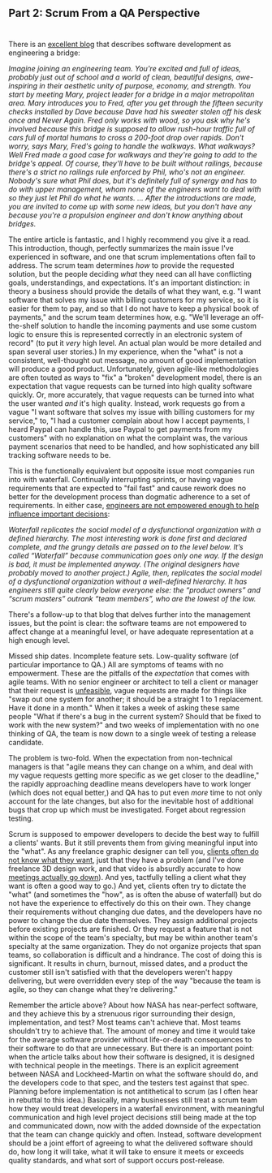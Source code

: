 

## Part 2: Scrum From a QA Perspective 
#
There is an [excellent blog](https://www.stilldrinking.org/programming-sucks) that describes software development as engineering a bridge:

_Imagine joining an engineering team. You're excited and full of ideas, probably just out of school and a world of clean, beautiful designs, awe-inspiring in their aesthetic unity of purpose, economy, and strength. You start by meeting Mary, project leader for a bridge in a major metropolitan area. Mary introduces you to Fred, after you get through the fifteen security checks installed by Dave because Dave had his sweater stolen off his desk once and Never Again. Fred only works with wood, so you ask why he's involved because this bridge is supposed to allow rush-hour traffic full of cars full of mortal humans to cross a 200-foot drop over rapids. Don't worry, says Mary, Fred's going to handle the walkways. What walkways? Well Fred made a good case for walkways and they're going to add to the bridge's appeal. Of course, they'll have to be built without railings, because there's a strict no railings rule enforced by Phil, who's not an engineer. Nobody's sure what Phil does, but it's definitely full of synergy and has to do with upper management, whom none of the engineers want to deal with so they just let Phil do what he wants. ... After the introductions are made, you are invited to come up with some new ideas, but you don't have any because you're a propulsion engineer and don't know anything about bridges._

The entire article is fantastic, and I highly recommend you give it a read. This introduction, though, perfectly summarizes the main issue I've experienced in software, and one that scrum implementations often fail to address. The scrum team determines _how_ to provide the requested solution, but the people deciding _what_ they need can all have conflicting goals, understandings, and expectations. It's an important distinction: in theory a business should provide the details of what they want, e.g. "I want software that solves my issue with billing customers for my service, so it is easier for them to pay, and so that I do not have to keep a physical book of payments," and the scrum team determines how, e.g. "We'll leverage an off-the-shelf solution to handle the incoming payments and use some custom logic to ensure this is represented correctly in an electronic system of record" (to put it _very_ high level. An actual plan would be more detailed and span several user stories.) In my experience, when the "what" is not a consistent, well-thought out message, no amount of good implementation will produce a good product. Unfortunately, given agile-like methodologies are often touted as ways to "fix" a "broken" development model, there is an expectation that vague requests can be turned into high quality software quickly. Or, more accurately, that vague requests can be turned into what the user wanted _and_ it's high quality. Instead, work requests go from a vague "I want software that solves my issue with billing customers for my service," to, "I had a customer complain about how I accept payments, I heard Paypal can handle this, use Paypal to get payments from my customers" with no explanation on what the complaint was, the various payment scenarios that need to be handled, and how sophisticated any bill tracking software needs to be.

This is the functionally equivalent but opposite issue most companies run into with waterfall. Continually interrupting sprints, or having vague requirements that are expected to "fail fast" and cause rework does no better for the development process than dogmatic adherence to a set of requirements. In either case, [engineers are not empowered enough to help influence important decisions](https://michaelochurch.wordpress.com/2015/06/06/why-agile-and-especially-scrum-are-terrible/):

_Waterfall replicates the social model of a dysfunctional organization with a defined hierarchy. The most interesting work is done first and declared complete, and the grungy details are passed on to the level below. It’s called “Waterfall” because communication goes only one way. If the design is bad, it must be implemented anyway. (The original designers have probably moved to another project.) Agile, then, replicates the social model of a dysfunctional organization without a well-defined hierarchy. It has engineers still quite clearly below everyone else: the “product owners” and “scrum masters” outrank “team members”, who are the lowest of the low._

There's a follow-up to that blog that delves further into the management issues, but the point is clear: the software teams are not empowered to affect change at a meaningful level, or have adequate representation at a high enough level.

Missed ship dates. Incomplete feature sets. Low-quality software (of particular importance to QA.) All are symptoms of teams with no empowerment. These are the pitfalls of the _expectation_ that comes with agile teams. With no senior engineer or architect to tell a client or manager that their request is [unfeasible](https://dilbert.com/strip/1998-07-19), vague requests are made for things like "swap out one system for another; it should be a straight 1 to 1 replacement. Have it done in a month." When it takes a week of asking these same people "What if there's a bug in the current system? Should that be fixed to work with the new system?" and two weeks of implementation with no one thinking of QA, the team is now down to a single week of testing a release candidate.

The problem is two-fold. When the expectation from non-technical managers is that "agile means they can change on a whim, and deal with my vague requests getting more specific as we get closer to the deadline," the rapidly approaching deadline means developers have to work longer (which does not equal better,) and QA has to put even _more_ time to not only account for the late changes, but also for the inevitable host of additional bugs that crop up which must be investigated. Forget about regression testing.

Scrum is supposed to empower developers to decide the best way to fulfill a clients' wants. But it still prevents them from giving meaningful input into the "what". As any freelance graphic designer can tell you, [clients often do not know what they want](https://www.youtube.com/watch?v=BKorP55Aqvg), just that they have a problem (and I've done freelance 3D design work, and that video is absurdly accurate to how [meetings actually go down](https://clientsfromhell.net/)). And yes, tactfully telling a client what they want is often a good way to go.) And yet, clients often try to dictate the "what" (and sometimes the "how", as is often the abuse of waterfall) but do not have the experience to effectively do this on their own. They change their requirements without changing due dates, and the developers have no power to change the due date themselves. They assign additional projects before existing projects are finished. Or they request a feature that is not within the scope of the team's specialty, but may be within another team's specialty at the same organization. They do not organize projects that span teams, so collaboration is difficult and a hindrance. The cost of doing this is significant. It results in churn, burnout, missed dates, and a product the customer still isn't satisfied with that the developers weren't happy delivering, but were overridden every step of the way "because the team is agile, so they can change what they're delivering."

Remember the article above? About how NASA has near-perfect software, and they achieve this by a strenuous rigor surrounding their design, implementation, and test? Most teams can't achieve that. Most teams shouldn't try to achieve that. The amount of money and time it would take for the average software provider without life-or-death consequences to their software to do that are unnecessary. But there is an important point: when the article talks about how their software is designed, it is designed with technical people in the meetings. There is an explicit agreement between NASA and Lockheed-Martin on what the software should do, and the developers code to that spec, and the testers test against that spec. Planning before implementation is not antithetical to scrum (as I often hear in rebuttal to this idea.) Basically, many businesses still treat a scrum team how they would treat developers in a waterfall environment, with meaningful communication and high level project decisions still being made at the top and communicated down, now with the added downside of the expectation that the team can change quickly and often. Instead, software development should be a joint effort of agreeing to what the delivered software should do, how long it will take, what it will take to ensure it meets or exceeds quality standards, and what sort of support occurs post-release.
